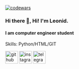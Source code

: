 [![codewars](https://www.codewars.com/users/slon_hk/badges/large)](https://www.codewars.com/users/slon_hk)

### Hi there 👋, Hi! I'm Leonid.
#### I am computer engineer student

Skills: Python/HTML/GIT


[<img src='https://cdn.jsdelivr.net/npm/simple-icons@3.0.1/icons/github.svg' alt='github' height='40'>](https://github.com/https://github.com/slon-hk)  [<img src='https://cdn.jsdelivr.net/npm/simple-icons@3.0.1/icons/instagram.svg' alt='instagram' height='40'>](https://www.instagram.com/chipmunk_art1/)  [<img src='https://cdn.jsdelivr.net/npm/simple-icons@3.0.1/icons/telegram.svg' alt='telegram' height='40'>](https://t.me/Slon_hk)  



